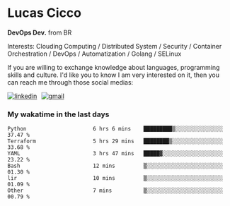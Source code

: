 # Lucas Cicco

**DevOps Dev.** from BR

Interests: Clouding Computing / Distributed System / Security / Container Orchestration / DevOps / Automatization / Golang / SELinux

If you are willing to exchange knowledge about languages, programming skills and culture. I'd like you to know I am very interested on it, then you can reach me through those social medias:

<div style="display: flex; align-items: center; gap: 10px;">
  <a href="https://www.linkedin.com/in/lucas-vitor-de-cicco" target="_blank">
    <img
      src="https://img.shields.io/badge/-LinkedIn-%230077B5?style=for-the-badge&logo=linkedin&logoColor=white"
      alt="linkedin"
      target="_blank" 
    />
  </a>
  <a href="mailto:lucasvitorx1@gmail.com">
      <img
        src="https://img.shields.io/badge/-Gmail-%23333?style=for-the-badge&logo=gmail&logoColor=white"
        alt="gmail"
        target="_blank"
      />
  </a>
</div>

### My wakatime in the last days

<!--START_SECTION:waka-->

```text
Python                     6 hrs 6 mins    █████████▒░░░░░░░░░░░░░░░   37.47 %
Terraform                  5 hrs 29 mins   ████████▒░░░░░░░░░░░░░░░░   33.68 %
YAML                       3 hrs 47 mins   █████▓░░░░░░░░░░░░░░░░░░░   23.22 %
Bash                       12 mins         ▒░░░░░░░░░░░░░░░░░░░░░░░░   01.30 %
lir                        10 mins         ▒░░░░░░░░░░░░░░░░░░░░░░░░   01.09 %
Other                      7 mins          ▒░░░░░░░░░░░░░░░░░░░░░░░░   00.79 %
```

<!--END_SECTION:waka-->
